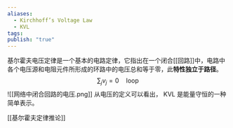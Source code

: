 ```yaml
---
aliases:
  - Kirchhoff’s Voltage Law
  - KVL
tags: 
publish: "true"
---
```


基尔霍夫电压定律是一个基本的电路定律，它指出在一个闭合[[回路]]中，电路中各个电压源和电阻元件所形成的环路中的电压总和等于零，此**特性独立于路径**。
$$
\sum_j v_j=0 \quad \text{loop}
$$
![[网络中闭合回路的电压.png]]
从电压的定义可以看出， KVL 是能量守恒的一种简单表示。

[[基尔霍夫定律推论]]
